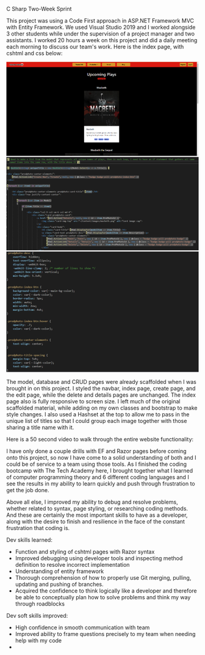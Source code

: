 C Sharp Two-Week Sprint

This project was using a Code First approach in ASP.NET Framework MVC with Entity Framework. We used Visual Studio 2019 and I worked alongside 3 other students while under the supervision of a project manager and two assistants. I worked 20 hours a week on this project and did a daily meeting each morning to discuss our team's work. Here is the index page, with cshtml and css below:

<img src="./images/IndexPage.png" width=750>
<img src="./images/IndexPage_cshtml.png" width=750>
<img src="./images/IndexPage_css.png" width=750>



The model, database and CRUD pages were already scaffolded when I was brought in on this project. I styled the navbar, index page, create page, and the edit page, while the delete and details pages are unchanged. The index page also is fully responsive to screen size. I left much of the original scaffolded material, while adding on my own classes and bootstrap to make style changes. I also used a Hashset at the top to allow me to pass in the unique list of titles so that I could group each image together with those sharing a title name with it.



Here is a 50 second video to walk through the entire website functionality:




I have only done a couple drills with EF and Razor pages before coming onto this project, so now I have come to a solid understanding of both and I could be of service to a team using those tools. As I finished the coding bootcamp with The Tech Academy here, I brought together what I learned of computer programming theory and 6 different coding languages and I see the results in my ability to learn quickly and push through frustration to get the job done.

Above all else, I improved my ability to debug and resolve problems, whether related to syntax, page styling, or researching coding methods. And these are certainly the most important skills to have as a developer, along with the desire to finish and resilience in the face of the constant frustration that coding is. 





Dev skills learned:

- Function and styling of cshtml pages with Razor syntax
- Improved debugging using developer tools and inspecting method definition to resolve incorrect implementation
- Understanding of entity framework
- Thorough comprehension of how to properly use Git merging, pulling, updating and pushing of branches.
- Acquired the confidence to think logically like a developer and therefore be able to conceptually plan how to solve problems and think my way through roadblocks



Dev soft skills improved:

- High confidence in smooth communication with team
- Improved ability to frame questions precisely to my team when needing help with my code
- 
